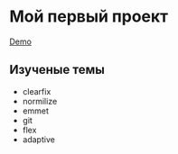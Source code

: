# Мой первый проект #

[Demo](https://MichaelLegedza.github.io/Project-1/ "Project")

## Изученые темы ##

* clearfix 
* normilize
* emmet
* git
* flex
* adaptive